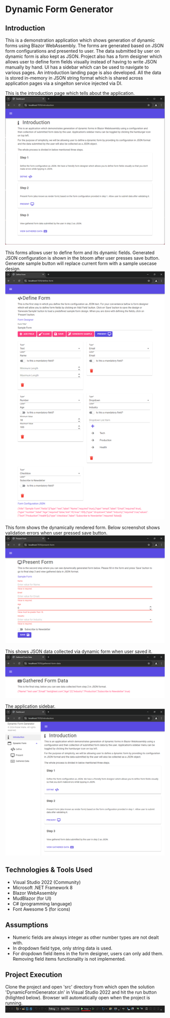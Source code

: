 # Dynamic Form Generator

## Introduction
This is a demonstration application which shows generation of dynamic forms using Blazor WebAssembly. The forms are generated based on JSON form configurations and presented to user. The data submitted by user on dynamic form is also kept as JSON. Project also has a form designer which allows user to define form fields visually instead of having to write JSON manually by hand. UI has a sidebar which can be used to navigate to various pages. An introduction landing page is also developed. All the data is stored in-memory in JSON string format which is shared across application pages via a singelton service injected via DI.

This is the introduction page which tells about the application.
![Intro](doc/screenshots/1.png)

This forms allows user to define form and its dynamic fields. Generated JSON configuration is shown in the btoom after user presses save button. Generate sample button will replace current form with a sample usecase design.
![Define Form](doc/screenshots/2.png)

This form shows the dynamically rendered form. Below screenshot shows validation errors when user pressed save button.
![Present Form](doc/screenshots/3.png)

This shows JSON data collected via dynamic form when user saved it.
![View Data](doc/screenshots/4.png)

The application sidebar.
![Sidebar](doc/screenshots/5.png)

## Technologies & Tools Used
* Visual Studio 2022 (Community)
* Microsoft .NET Framework 8
* Blazor WebAssembly
* MudBlazor (for UI)
* C# (programming language)
* Font Awesome 5 (for icons)

## Assumptions
* Numeric fields are always integer as other number types are not dealt with.
* In dropdown field type, only string data is used.
* For dropdown field items in the form designer, users can only add them. Removing field items functionality is not implemented.

## Project Execution
Clone the project and open 'src' directory from which open the solution 'DynamicFormGenerator.sln' in Visual Studio 2022 and hit the run button (hilighted below). Browser will automatically open when the project is running.
![Run Project](doc/screenshots/6.png)

